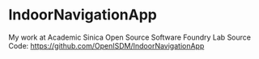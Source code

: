 # IndoorNavigationApp
My work at Academic Sinica Open Source Software Foundry Lab
Source Code: https://github.com/OpenISDM/IndoorNavigationApp
